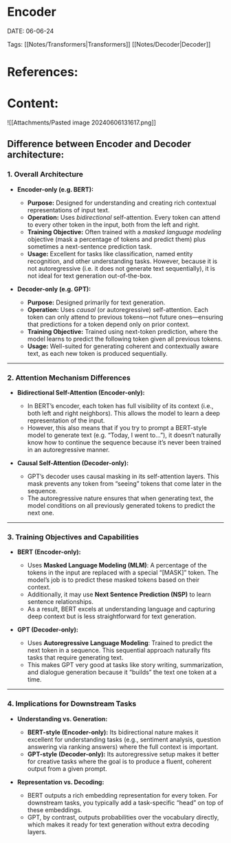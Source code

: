 
# Encoder


DATE:  06-06-24


Tags: [[Notes/Transformers|Transformers]]  [[Notes/Decoder|Decoder]]

# References:




# Content:

![[Attachments/Pasted image 20240606131617.png]]


## Difference between Encoder and Decoder architecture: 


### 1. **Overall Architecture**

- **Encoder-only (e.g. BERT):**
    
    - **Purpose:** Designed for understanding and creating rich contextual representations of input text.
    - **Operation:** Uses _bidirectional_ self-attention. Every token can attend to every other token in the input, both from the left and right.
    - **Training Objective:** Often trained with a _masked language modeling_ objective (mask a percentage of tokens and predict them) plus sometimes a next-sentence prediction task.
    - **Usage:** Excellent for tasks like classification, named entity recognition, and other understanding tasks. However, because it is not autoregressive (i.e. it does not generate text sequentially), it is not ideal for text generation out-of-the-box.

- **Decoder-only (e.g. GPT):**
    
    - **Purpose:** Designed primarily for text generation.
    - **Operation:** Uses _causal_ (or autoregressive) self-attention. Each token can only attend to previous tokens—not future ones—ensuring that predictions for a token depend only on prior context.
    - **Training Objective:** Trained using next-token prediction, where the model learns to predict the following token given all previous tokens.
    - **Usage:** Well-suited for generating coherent and contextually aware text, as each new token is produced sequentially.

---

### 2. **Attention Mechanism Differences**

- **Bidirectional Self-Attention (Encoder-only):**
    
    - In BERT’s encoder, each token has full visibility of its context (i.e., both left and right neighbors). This allows the model to learn a deep representation of the input.
    - However, this also means that if you try to prompt a BERT-style model to generate text (e.g. “Today, I went to…”), it doesn’t naturally know how to continue the sequence because it’s never been trained in an autoregressive manner.

- **Causal Self-Attention (Decoder-only):**
    
    - GPT’s decoder uses causal masking in its self-attention layers. This mask prevents any token from “seeing” tokens that come later in the sequence.
    - The autoregressive nature ensures that when generating text, the model conditions on all previously generated tokens to predict the next one.


---

### 3. **Training Objectives and Capabilities**

- **BERT (Encoder-only):**
    
    - Uses **Masked Language Modeling (MLM)**: A percentage of the tokens in the input are replaced with a special “[MASK]” token. The model’s job is to predict these masked tokens based on their context.
    - Additionally, it may use **Next Sentence Prediction (NSP)** to learn sentence relationships.
    - As a result, BERT excels at understanding language and capturing deep context but is less straightforward for text generation.

- **GPT (Decoder-only):**
    
    - Uses **Autoregressive Language Modeling**: Trained to predict the next token in a sequence. This sequential approach naturally fits tasks that require generating text.
    - This makes GPT very good at tasks like story writing, summarization, and dialogue generation because it “builds” the text one token at a time.
        

---

### 4. **Implications for Downstream Tasks**

- **Understanding vs. Generation:**
    
    - **BERT-style (Encoder-only):** Its bidirectional nature makes it excellent for understanding tasks (e.g., sentiment analysis, question answering via ranking answers) where the full context is important.
    - **GPT-style (Decoder-only):** Its autoregressive setup makes it better for creative tasks where the goal is to produce a fluent, coherent output from a given prompt.

- **Representation vs. Decoding:**
    
    - BERT outputs a rich embedding representation for every token. For downstream tasks, you typically add a task-specific “head” on top of these embeddings.
    - GPT, by contrast, outputs probabilities over the vocabulary directly, which makes it ready for text generation without extra decoding layers.
